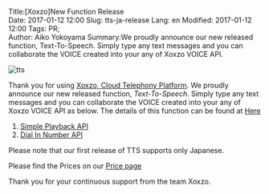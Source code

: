 Title:[Xoxzo]New Function Release  
Date: 2017-01-12 12:00
Slug: tts-ja-release
Lang: en
Modified: 2017-01-12 12:00
Tags: PR;  
Author: Aiko Yokoyama
Summary:We proudly announce our new released function, Text-To-Speech.
Simply type any text messages and you can collaborate the VOICE created into your any of Xoxzo VOICE API.

![tts]({filename}/images/tts.png)

Thank you for using [Xoxzo, Cloud Telephony Platform](https://www.xoxzo.com/en/).
We proudly announce our new released function, _Text-To-Speech_.
Simply type any text messages and you can collaborate the VOICE created into your any of Xoxzo VOICE API as below.
The details of this function can be found at [Here](URL)

1. [Simple Playback API](https://www.xoxzo.com/en/about/voice-api/)
2. [Dial In Number API](https://www.xoxzo.com/en/about/dial-in-api/)

Please note that our first release of TTS supports only Japanese.

Please find the Prices on our [Price page](https://www.xoxzo.com/en/about/pricing/)

Thank you for your continuous support from the team Xoxzo.
